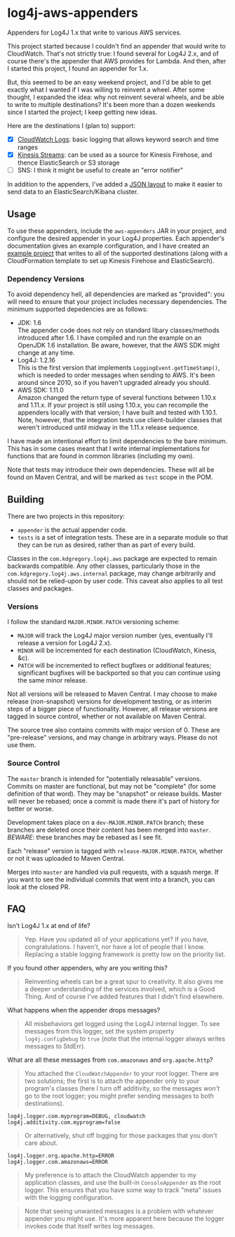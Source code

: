 # log4j-aws-appenders

Appenders for Log4J 1.x that write to various AWS services.

This project started because I couldn't find an appender that would write to CloudWatch.
That's not strictly true: I found several for Log4J 2.x, and of course there's the
appender that AWS provides for Lambda. And then, after I started this project, I found
an appender for 1.x.

But, this seemed to be an easy weekend project, and I'd be able to get exactly what I
wanted if I was willing to reinvent a wheel. After some thought, I expanded the idea:
why not reinvent several wheels, and be able to write to multiple destinations? It's
been more than a dozen weekends since I started the project; I keep getting new ideas.

Here are the destinations I (plan to) support:

* [x] [CloudWatch Logs](docs/cloudwatch.md): basic logging that allows keyword search and time ranges
* [x] [Kinesis Streams](docs/kinesis.md): can be used as a source for Kinesis Firehose, and thence ElasticSearch or S3 storage
* [ ] SNS: I think it might be useful to create an "error notifier"

In addition to the appenders, I've added a [JSON layout](docs/jsonlayout.md) to make
it easier to send data to an ElasticSearch/Kibana cluster.


## Usage

To use these appenders, include the `aws-appenders` JAR in your project, and configure
the desired appender in your Log4J properties. Each appender's documentation gives an
example configuration, and I have created an [example project](example) that writes to
all of the supported destinations (along with a CloudFormation template to set up Kinesis
Firehose and ElasticSearch).

### Dependency Versions

To avoid dependency hell, all dependencies are marked as "provided": you will need
to ensure that your project includes necessary dependencies. The minimum supported
depedencies are as follows:

* JDK: 1.6  
  The appender code does not rely on standard libary classes/methods introduced
  after 1.6. I have compiled and run the example on an OpenJDK 1.6 installation.
  Be aware, however, that the AWS SDK might change at any time.
* Log4J: 1.2.16  
  This is the first version that implements `LoggingEvent.getTimeStamp()`, which
  is needed to order messages when sending to AWS. It's been around since 2010,
  so if you haven't upgraded already you should.
* AWS SDK: 1.11.0  
  Amazon changed the return type of several functions between 1.10.x and 1.11.x.
  If your project is still using 1.10.x, you can recompile the appenders locally
  with that version; I have built and tested with 1.10.1. Note, however, that the
  integration tests use client-builder classes that weren't introduced until midway
  in the 1.11.x release sequence.

I have made an intentional effort to limit dependencies to the bare minimum. This
has in some cases meant that I write internal implementations for functions that
are found in common libraries (including my own).

Note that tests may introduce their own dependencies. These will all be found on
Maven Central, and will be marked as `test` scope in the POM.


## Building

There are two projects in this repository:

* `appender` is the actual appender code.
* `tests` is a set of integration tests. These are in a separate module so that they can be run as
  desired, rather than as part of every build.

Classes in the `com.kdgregory.log4j.aws` package are expected to remain backwards compatible. Any
other classes, particularly those in the `com.kdgregory.log4j.aws.internal` package, may change
arbitrarily and should not be relied-upon by user code. This caveat also applies to all test
classes and packages.


### Versions

I follow the standard `MAJOR.MINOR.PATCH` versioning scheme:

* `MAJOR` will track the Log4J major version number (yes, eventually I'll release a version for Log4J 2.x).
* `MINOR` will be incremented for each destination (CloudWatch, Kinesis, &c).
* `PATCH` will be incremented to reflect bugfixes or additional features; significant bugfixes will be
  backported so that you can continue using the same minor release.
  
Not all versions will be released to Maven Central. I may choose to make release (non-snapshot) versions for
development testing, or as interim steps of a bigger piece of functionality. However, all release versions
are tagged in source control, whether or not available on Maven Central.

The source tree also contains commits with major version of 0. These are "pre-release" versions, and may change
in arbitrary ways. Please do not use them.


### Source Control

The `master` branch is intended for "potentially releasable" versions. Commits on master
are functional, but may not be "complete" (for some definition of that word). They may be
"snapshot" or release builds. Master will never be rebased; once a commit is made there
it's part of history for better or worse.

Development takes place on a `dev-MAJOR.MINOR.PATCH` branch; these branches are deleted
once their content has been merged into `master`. *BEWARE*: these branches may be rebased
as I see fit.

Each "release" version is tagged with `release-MAJOR.MINOR.PATCH`, whether or not it was
uploaded to Maven Central.

Merges into `master` are handled via pull requests, with a squash merge. If you want to see
the individual commits that went into a branch, you can look at the closed PR.


## FAQ

Isn't Log4J 1.x at end of life?

> Yep. Have you updated all of your applications yet? If you have, congratulations.
  I haven't, nor have a lot of people that I know. Replacing a stable logging
  framework is pretty low on the priority list.

If you found other appenders, why are you writing this?

> Reinventing wheels can be a great spur to creativity. It also gives me a deeper
  understanding of the services involved, which is a Good Thing. And of course I've
  added features that I didn't find elsewhere.

What happens when the appender drops messages?

> All misbehaviors get logged using the Log4J internal logger. To see messages from
  this logger, set the system property `log4j.configDebug` to `true` (note that the
  internal logger always writes messages to StdErr).

What are all these messages from `com.amazonaws` and `org.apache.http`?

> You attached the `CloudWatchAppender` to your root logger. There are two solutions;
  the first is to attach the appender only to your program's classes (here I turn off
  additivity, so the messages _won't_ go to the root logger; you might prefer sending
  messages to both destinations).

    log4j.logger.com.myprogram=DEBUG, cloudwatch
    log4j.additivity.com.myprogram=false

> Or alternatively, shut off logging for those packages that you don't care about.

    log4j.logger.org.apache.http=ERROR
    log4j.logger.com.amazonaws=ERROR

> My preference is to attach the CloudWatch appender to my application classes, and use
  the built-in `ConsoleAppender` as the root logger. This ensures that you have some
  way to track "meta" issues with the logging configuration.

> Note that seeing unwanted messages is a problem with whatever appender you might use.
  It's more apparent here because the logger invokes code that itself writes log messages.
